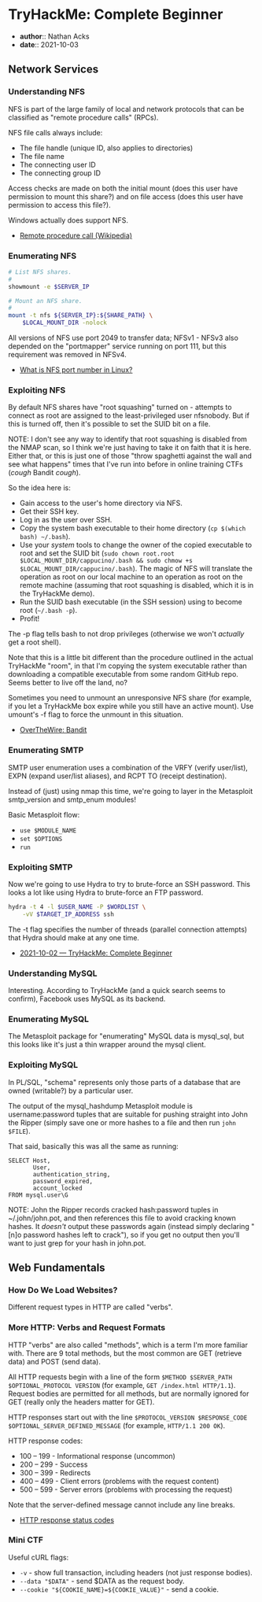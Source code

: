 # TryHackMe: Complete Beginner

* **author**:: Nathan Acks  
* **date**:: 2021-10-03

## Network Services

### Understanding NFS

NFS is part of the large family of local and network protocols that can be classified as "remote procedure calls" (RPCs).

NFS file calls always include:

* The file handle (unique ID, also applies to directories)
* The file name
* The connecting user ID
* The connecting group ID

Access checks are made on both the initial mount (does this user have permission to mount this share?) and on file access (does this user have permission to access this file?).

Windows actually does support NFS.

* [Remote procedure call (Wikipedia)](https://en.wikipedia.org/wiki/Remote_procedure_call)

### Enumerating NFS

```bash
# List NFS shares.
#
showmount -e $SERVER_IP

# Mount an NFS share.
#
mount -t nfs ${SERVER_IP}:${SHARE_PATH} \
	$LOCAL_MOUNT_DIR -nolock
```

All versions of NFS use port 2049 to transfer data; NFSv1 - NFSv3 also depended on the "portmapper" service running on port 111, but this requirement was removed in NFSv4.

* [What is NFS port number in Linux?](https://racinpaper.com/auto-racing/what-is-nfs-port-number-in-linux.html)

### Exploiting NFS

By default NFS shares have "root squashing" turned on - attempts to connect as root are assigned to the least-privileged user nfsnobody. But if this is turned off, then it's possible to set the SUID bit on a file.

NOTE: I don't see any way to identify that root squashing is disabled from the NMAP scan, so I think we're just having to take it on faith that it is here. Either that, or this is just one of those "throw spaghetti against the wall and see what happens" times that I've run into before in online training CTFs (*cough* Bandit *cough*).

So the idea here is:

* Gain access to the user's home directory via NFS.
* Get their SSH key.
* Log in as the user over SSH.
* Copy the system bash executable to their home directory (`cp $(which bash) ~/.bash`).
* Use your *system* tools to change the owner of the copied executable to root and set the SUID bit (`sudo chown root.root $LOCAL_MOUNT_DIR/cappucino/.bash && sudo chmow +s $LOCAL_MOUNT_DIR/cappucino/.bash`). The magic of NFS will translate the operation as root on our local machine to an operation as root on the remote machine (assuming that root squashing is disabled, which it is in the TryHackMe demo).
* Run the SUID bash executable (in the SSH session) using to become root (`~/.bash -p`).
* Profit!

The -p flag tells bash to not drop privileges (otherwise we won't *actually* get a root shell).

Note that this is a little bit different than the procedure outlined in the actual TryHackMe "room", in that I'm copying the system executable rather than downloading a compatible executable from some random GitHub repo. Seems better to live off the land, no?

Sometimes you need to unmount an unresponsive NFS share (for example, if you let a TryHackMe box expire while you still have an active mount). Use umount's -f flag to force the unmount in this situation.

* [OverTheWire: Bandit](../notes/overthewire-bandit.md)

### Enumerating SMTP

SMTP user enumeration uses a combination of the VRFY (verify user/list), EXPN (expand user/list aliases), and RCPT TO (receipt destination).

Instead of (just) using nmap this time, we're going to layer in the Metasploit smtp_version and smtp_enum modules!

Basic Metasploit flow:

* `use $MODULE_NAME`
* `set $OPTIONS`
* `run`

### Exploiting SMTP

Now we're going to use Hydra to try to brute-force an SSH password. This looks a lot like using Hydra to brute-force an FTP password.

```bash
hydra -t 4 -l $USER_NAME -P $WORDLIST \
	-vV $TARGET_IP_ADDRESS ssh
```

The -t flag specifies the number of threads (parallel connection attempts) that Hydra should make at any one time.

* [2021-10-02 — TryHackMe: Complete Beginner](2021-10-02-tryhackme-complete-beginner.md)

### Understanding MySQL

Interesting. According to TryHackMe (and a quick search seems to confirm), Facebook uses MySQL as its backend.

### Enumerating MySQL

The Metasploit package for "enumerating" MySQL data is mysql_sql, but this looks like it's just a thin wrapper around the mysql client.

### Exploiting MySQL

In PL/SQL, "schema" represents only those parts of a database that are owned (writable?) by a particular user.

The output of the mysql_hashdump Metasploit module is username:password tuples that are suitable for pushing straight into John the Ripper (simply save one or more hashes to a file and then run `john $FILE`).

That said, basically this was all the same as running:

```mysql
SELECT Host,
       User,
       authentication_string, 
       password_expired,
       account_locked
FROM mysql.user\G
```

NOTE: John the Ripper records cracked hash:password tuples in ~/.john/john.pot, and then references this file to avoid cracking known hashes. It *doesn't* output these passwords again (instead simply declaring "[n]o password hashes left to crack"), so if you get no output then you'll want to just grep for your hash in john.pot.

## Web Fundamentals

### How Do We Load Websites?

Different request types in HTTP are called "verbs".

### More HTTP: Verbs and Request Formats

HTTP "verbs" are also called "methods", which is a term I'm more familiar with. There are 9 total methods, but the most common are GET (retrieve data) and POST (send data).

All HTTP requests begin with a line of the form `$METHOD $SERVER_PATH $OPTIONAL_PROTOCOL VERSION` (for example, `GET /index.html HTTP/1.1`). Request bodies are permitted for all methods, but are normally ignored for GET (really only the headers matter for GET).

HTTP responses start out with the line `$PROTOCOL_VERSION $RESPONSE_CODE $OPTIONAL_SERVER_DEFINED_MESSAGE` (for example, `HTTP/1.1 200 OK`).

HTTP response codes:

* 100 – 199 - Informational response (uncommon)
* 200 – 299 - Success
* 300 – 399 - Redirects
* 400 – 499 - Client errors (problems with the request content)
* 500 – 599 - Server errors (problems with processing the request)

Note that the server-defined message cannot include any line breaks.

* [HTTP response status codes](https://developer.mozilla.org/en-US/docs/Web/HTTP/Status)

### Mini CTF

Useful cURL flags:

* `-v` - show full transaction, including headers (not just response bodies).
* `--data "$DATA"` - send $DATA as the request body.
* `--cookie "${COOKIE_NAME}=${COOKIE_VALUE}"` - send a cookie.
